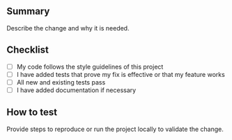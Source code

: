 ## Summary

Describe the change and why it is needed.

## Checklist
- [ ] My code follows the style guidelines of this project
- [ ] I have added tests that prove my fix is effective or that my feature works
- [ ] All new and existing tests pass
- [ ] I have added documentation if necessary

## How to test
Provide steps to reproduce or run the project locally to validate the change.
